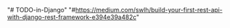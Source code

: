 "# TODO-in-Django" 
"#https://medium.com/swlh/build-your-first-rest-api-with-django-rest-framework-e394e39a482c"